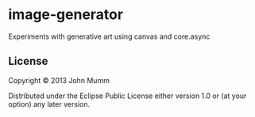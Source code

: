 # image-generator

Experiments with generative art using canvas and core.async

## License

Copyright © 2013 John Mumm

Distributed under the Eclipse Public License either version 1.0 or (at
your option) any later version.
